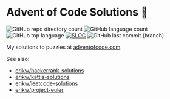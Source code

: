 # Advent of Code Solutions 🎄
![GitHub repo directory count](https://img.shields.io/github/directory-file-count/erikw/advent-of-code-solutions?color=success&label=Number%20solved%20puzzles&logo=spreaker&type=dir)
![GitHub language count](https://img.shields.io/github/languages/count/erikw/advent-of-code-solutions)
![GitHub top language](https://img.shields.io/github/languages/top/erikw/advent-of-code-solutions)
[![SLOC](https://img.shields.io/tokei/lines/github/erikw/advent-of-code-solutions?logo=codefactor&logoColor=lightgrey)](#)
![GitHub last commit (branch)](https://img.shields.io/github/last-commit/erikw/advent-of-code-solutions/main)

My solutions to puzzles at [adventofcode.com](https://adventofcode.com/).

See also:
* [erikw/hackerrank-solutions](https://github.com/erikw/hackerrank-solutions/)
* [erikw/kattis-solutions](https://github.com/erikw/kattis-solutions/)
* [erikw/leetcode-solutions](https://github.com/erikw/leetcode-solutions/)
* [erikw/project-euler](https://github.com/erikw/project-euler)
